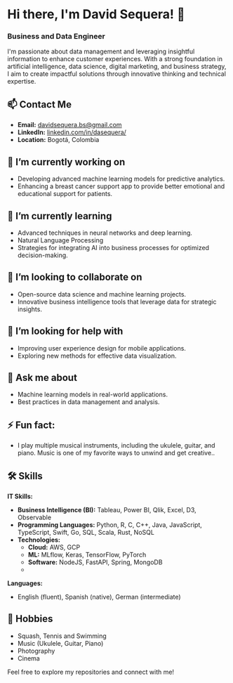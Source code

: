# Hi there, I'm David Sequera! 👋

### Business and Data Engineer

I'm passionate about data management and leveraging insightful information to enhance customer experiences. With a strong foundation in artificial intelligence, data science, digital marketing, and business strategy, I aim to create impactful solutions through innovative thinking and technical expertise.

## 📫 Contact Me

- **Email:** [davidsequera.bs@gmail.com](mailto:davidsequera.bs@gmail.com)
- **LinkedIn:** [linkedin.com/in/dasequera/](https://www.linkedin.com/in/dasequera/)
- **Location:** Bogotá, Colombia

## 🔭 I’m currently working on
- Developing advanced machine learning models for predictive analytics.
- Enhancing a breast cancer support app to provide better emotional and educational support for patients.

## 🌱 I’m currently learning
- Advanced techniques in neural networks and deep learning.
- Natural Language Processing
- Strategies for integrating AI into business processes for optimized decision-making.

## 👯 I’m looking to collaborate on
- Open-source data science and machine learning projects.
- Innovative business intelligence tools that leverage data for strategic insights.

## 🤔 I’m looking for help with 
- Improving user experience design for mobile applications.
- Exploring new methods for effective data visualization.

## 💬 Ask me about 
- Machine learning models in real-world applications.
- Best practices in data management and analysis.

## ⚡ Fun fact: 
- I play multiple musical instruments, including the ukulele, guitar, and piano. Music is one of my favorite ways to unwind and get creative..

## 🛠️ Skills

**IT Skills:**
- **Business Intelligence (BI):** Tableau, Power BI, Qlik, Excel, D3, Observable
- **Programming Languages:** Python, R, C, C++, Java, JavaScript, TypeScript, Swift, Go, SQL, Scala, Rust, NoSQL
- **Technologies:** 
  - **Cloud:** AWS, GCP 
  - **ML:** MLflow, Keras, TensorFlow, PyTorch 
  - **Software:** NodeJS, FastAPI, Spring, MongoDB
  - 
**Languages:**
- English (fluent), Spanish (native), German (intermediate)

## 🎸 Hobbies

- Squash, Tennis and Swimming
- Music (Ukulele, Guitar, Piano)
- Photography
- Cinema

Feel free to explore my repositories and connect with me!
